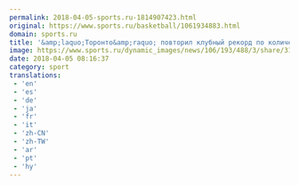 ```yaml
---
permalink: 2018-04-05-sports.ru-1814907423.html
original: https://www.sports.ru/basketball/1061934883.html
domain: sports.ru
title: '&amp;laquo;Торонто&amp;raquo; повторил клубный рекорд по количеству побед в регулярном чемпионате'
image: https://www.sports.ru/dynamic_images/news/106/193/488/3/share/31746c.png
date: 2018-04-05 08:16:37
category: sport
translations: 
 - 'en'
 - 'es'
 - 'de'
 - 'ja'
 - 'fr'
 - 'it'
 - 'zh-CN'
 - 'zh-TW'
 - 'ar'
 - 'pt'
 - 'hy'
---
```


